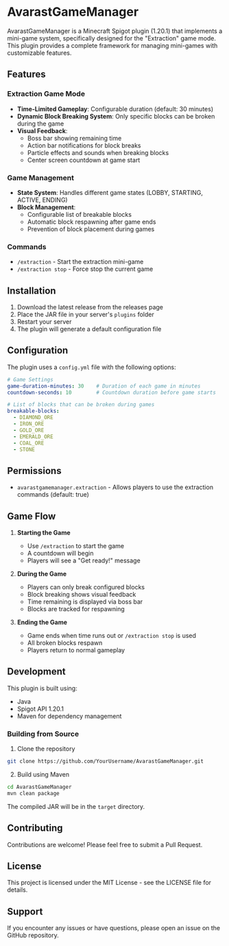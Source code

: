 # AvarastGameManager

AvarastGameManager is a Minecraft Spigot plugin (1.20.1) that implements a mini-game system, specifically designed for the "Extraction" game mode. This plugin provides a complete framework for managing mini-games with customizable features.

## Features

### Extraction Game Mode
- **Time-Limited Gameplay**: Configurable duration (default: 30 minutes)
- **Dynamic Block Breaking System**: Only specific blocks can be broken during the game
- **Visual Feedback**:
  - Boss bar showing remaining time
  - Action bar notifications for block breaks
  - Particle effects and sounds when breaking blocks
  - Center screen countdown at game start

### Game Management
- **State System**: Handles different game states (LOBBY, STARTING, ACTIVE, ENDING)
- **Block Management**: 
  - Configurable list of breakable blocks
  - Automatic block respawning after game ends
  - Prevention of block placement during games

### Commands
- `/extraction` - Start the extraction mini-game
- `/extraction stop` - Force stop the current game

## Installation

1. Download the latest release from the releases page
2. Place the JAR file in your server's `plugins` folder
3. Restart your server
4. The plugin will generate a default configuration file

## Configuration

The plugin uses a `config.yml` file with the following options:

```yaml
# Game Settings
game-duration-minutes: 30    # Duration of each game in minutes
countdown-seconds: 10        # Countdown duration before game starts

# List of blocks that can be broken during games
breakable-blocks:
  - DIAMOND_ORE
  - IRON_ORE
  - GOLD_ORE
  - EMERALD_ORE
  - COAL_ORE
  - STONE
```

## Permissions

- `avarastgamemanager.extraction` - Allows players to use the extraction commands (default: true)

## Game Flow

1. **Starting the Game**
   - Use `/extraction` to start the game
   - A countdown will begin
   - Players will see a "Get ready!" message

2. **During the Game**
   - Players can only break configured blocks
   - Block breaking shows visual feedback
   - Time remaining is displayed via boss bar
   - Blocks are tracked for respawning

3. **Ending the Game**
   - Game ends when time runs out or `/extraction stop` is used
   - All broken blocks respawn
   - Players return to normal gameplay

## Development

This plugin is built using:
- Java
- Spigot API 1.20.1
- Maven for dependency management

### Building from Source

1. Clone the repository
```bash
git clone https://github.com/YourUsername/AvarastGameManager.git
```

2. Build using Maven
```bash
cd AvarastGameManager
mvn clean package
```

The compiled JAR will be in the `target` directory.

## Contributing

Contributions are welcome! Please feel free to submit a Pull Request.

## License

This project is licensed under the MIT License - see the LICENSE file for details.

## Support

If you encounter any issues or have questions, please open an issue on the GitHub repository. 